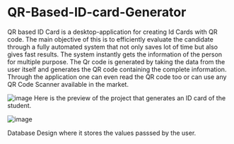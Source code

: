 # QR-Based-ID-card-Generator
QR based ID Card is a desktop-application for creating Id Cards with QR code. The main objective of this is to efficiently evaluate the candidate through a fully automated system that not only saves lot of time but also gives fast results. The system instantly gets the information of the person for multiple purpose. The Qr code is generated by taking the data from the user itself and generates the QR code containing the complete information. Through the application one can even read the QR code too or can use any QR Code Scanner available in the market.


![image](https://user-images.githubusercontent.com/60622032/189481114-0484ccc0-5ef4-4f96-a57f-7e6e7babdb13.png)
Here is the preview of the project that generates an ID card of the student.


![image](https://user-images.githubusercontent.com/60622032/189481173-21194174-fc1d-4c5f-958c-13d68d1a6bf6.png)

Database Design where it stores the values passsed by the user.
